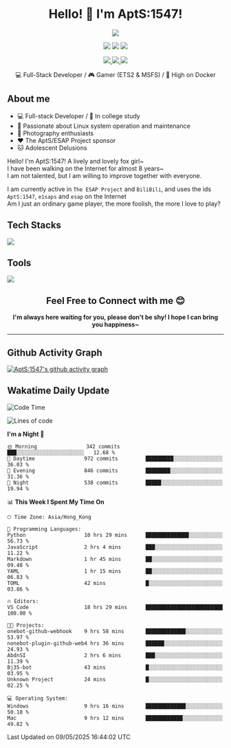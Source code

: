 <div align="center">
  <h1>Hello! 👋 I'm AptS:1547!</h1>
</div>

<div align="center">

  <p>
    <a href="https://github.com/AptS-1547">
      <img src="https://github-readme-stats.vercel.app/api?username=AptS-1547&show_icons=true&theme=transparent" />
    </a>
  </p>

  <p>
    <img src="https://komarev.com/ghpvc/?username=AptS-1547&color=blue&style=flat-square" />
    <img src="https://img.shields.io/github/followers/AptS-1547?style=flat-square" />
    <img src="https://img.shields.io/github/stars/AptS-1547?style=flat-square" />
  </p>

  <p>
  <a href="https://www.esaps.net/">
    <img src="https://img.shields.io/badge/website-4493f8?style=for-the-badge&logo=About.me&logoColor=white" />
  </a>
  <a href="https://wwwesaps.net/feed/">
    <img src="https://img.shields.io/badge/RSS-4493f8?style=for-the-badge&logo=rss&logoColor=white" />
  </a>
  <a href="mailto:apts-1547@esaps.net">
    <img src="https://img.shields.io/badge/Email-4493f8?style=for-the-badge&logo=gmail&logoColor=white" />
  </a>
 </p>

 💻 Full-Stack Developer / 🎮 Gamer (ETS2 & MSFS) / 🐋 High on Docker

</div>

## About me

- 💻 Full-stack Developer / 🏫 In college study
- 📶 Passionate about Linux system operation and maintenance
- 📸 Photography enthusiasts
- ❤ The AptS/ESAP Project sponsor
- 🐱 Adolescent Delusions

Hello! I'm AptS:1547! A lively and lovely fox girl~  
I have been walking on the Internet for almost 8 years~  
I am not talented, but I am willing to improve together with everyone.  

I am currently active in `The ESAP Project` and `BiliBili`, and uses the ids `AptS:1547`, `e1saps` and `esap` on the Internet  
Am I just an ordinary game player, the more foolish, the more I love to play?  

## Tech Stacks
<a href="https://skillicons.dev">
  <img src="https://skillicons.dev/icons?i=py,arduino,php,html,css,javascript,typescript,bash,java,kotlin,vue,go,nodejs,cpp,rust,tailwind" />
</a>
   
## Tools

<a href="https://skillicons.dev">
  <img src="https://skillicons.dev/icons?i=ae,pr,ps,au,blender,visualstudio,vscode,androidstudio,idea,anaconda,gradle,maven,npm,vite,yarn,cloudflare,docker,git,github,githubactions,jenkins,nginx,workers,wordpress,sentry,grafana,prometheus,postgres,mysql,mongodb,redis" />
</a>

<div align="center">
  <h2>Feel Free to Connect with me 😊</h2>
</div>

<div align="center">
  <strong>I'm always here waiting for you, please don't be shy! I hope I can bring you happiness~</strong>
</div>

----------------------

## Github Activity Graph

[![AptS:1547's github activity graph](https://github-readme-activity-graph.vercel.app/graph?username=AptS-1547&theme=react-dark)](https://github.com/AptS-1547)

## Wakatime Daily Update

<!--START_SECTION:waka-->
![Code Time](http://img.shields.io/badge/Code%20Time-480%20hrs%2052%20mins-blue)

![Lines of code](https://img.shields.io/badge/From%20Hello%20World%20I%27ve%20Written-570.2%20thousand%20lines%20of%20code-blue)

**I'm a Night 🦉** 

```text
🌞 Morning                342 commits         ███░░░░░░░░░░░░░░░░░░░░░░   12.68 % 
🌆 Daytime                972 commits         █████████░░░░░░░░░░░░░░░░   36.03 % 
🌃 Evening                846 commits         ████████░░░░░░░░░░░░░░░░░   31.36 % 
🌙 Night                  538 commits         █████░░░░░░░░░░░░░░░░░░░░   19.94 % 
```


📊 **This Week I Spent My Time On** 

```text
🕑︎ Time Zone: Asia/Hong_Kong

💬 Programming Languages: 
Python                   10 hrs 29 mins      ██████████████░░░░░░░░░░░   56.73 % 
JavaScript               2 hrs 4 mins        ███░░░░░░░░░░░░░░░░░░░░░░   11.22 % 
Markdown                 1 hr 45 mins        ██░░░░░░░░░░░░░░░░░░░░░░░   09.48 % 
YAML                     1 hr 15 mins        ██░░░░░░░░░░░░░░░░░░░░░░░   06.83 % 
TOML                     42 mins             █░░░░░░░░░░░░░░░░░░░░░░░░   03.86 % 

🔥 Editors: 
VS Code                  18 hrs 29 mins      █████████████████████████   100.00 % 

🐱‍💻 Projects: 
onebot-github-webhook    9 hrs 58 mins       █████████████░░░░░░░░░░░░   53.97 % 
nonebot-plugin-github-web4 hrs 36 mins       ██████░░░░░░░░░░░░░░░░░░░   24.93 % 
AbdnSI                   2 hrs 6 mins        ███░░░░░░░░░░░░░░░░░░░░░░   11.39 % 
Bj35-bot                 43 mins             █░░░░░░░░░░░░░░░░░░░░░░░░   03.95 % 
Unknown Project          24 mins             █░░░░░░░░░░░░░░░░░░░░░░░░   02.25 % 

💻 Operating System: 
Windows                  9 hrs 16 mins       █████████████░░░░░░░░░░░░   50.18 % 
Mac                      9 hrs 12 mins       ████████████░░░░░░░░░░░░░   49.82 % 
```


 Last Updated on 09/05/2025 16:44:02 UTC
<!--END_SECTION:waka-->
